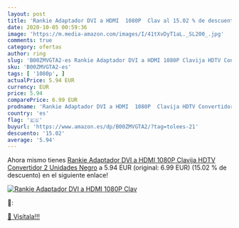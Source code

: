 ```yaml
---
layout: post
title: 'Rankie Adaptador DVI a HDMI  1080P  Clav al 15.02 % de descuento'
date: 2020-10-05 00:59:36
image: 'https://m.media-amazon.com/images/I/41tXvDyT1aL._SL200_.jpg'
comments: true
category: ofertas
author: ring
slug: 'B00ZMVGTA2-es Rankie Adaptador DVI a HDMI 1080P Clavija HDTV Convertidor...'
sku: 'B00ZMVGTA2-es'
tags: [ '1080p', ]
actualPrice: 5.94 EUR
currency: EUR
price: 5.94
comparePrice: 6.99 EUR
prodname: 'Rankie Adaptador DVI a HDMI  1080P  Clavija HDTV Convertidor  2 Unidades  Negro'
country: 'es'
flag: '🇪🇸'
buyurl: 'https://www.amazon.es/dp/B00ZMVGTA2/?tag=tolees-21'
descuento: '15.02'
average: '5.94'
---
```


Ahora mismo tienes [Rankie Adaptador DVI a HDMI  1080P  Clavija HDTV Convertidor  2 Unidades  Negro](https://www.amazon.es/dp/B00ZMVGTA2/?tag=tolees-21) a 5.94 EUR (original: 6.99 EUR) (15.02 %  de descuento) en el siguiente enlace!

[![Rankie Adaptador DVI a HDMI  1080P  Clav](https://m.media-amazon.com/images/I/41tXvDyT1aL._SL200_.jpg)](https://www.amazon.es/dp/B00ZMVGTA2/?tag=tolees-21)

🔎:


[🛒 Visítala!!!](https://www.amazon.es/dp/B00ZMVGTA2/?tag=tolees-21)

